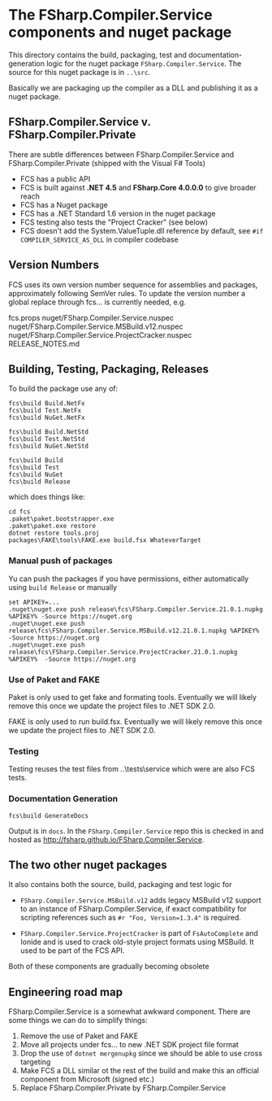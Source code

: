 

# The FSharp.Compiler.Service components and nuget package

This directory contains the build, packaging, test and documentation-generation logic for the nuget package ``FSharp.Compiler.Service``.  The source for this nuget
package is in ``..\src``.

Basically we are packaging up the compiler as a DLL and publishing it as a nuget package.

## FSharp.Compiler.Service v. FSharp.Compiler.Private

There are subtle differences between FSharp.Compiler.Service and FSharp.Compiler.Private (shipped with the Visual F# Tools)

- FCS has a public API 
- FCS is built against **.NET 4.5** and **FSharp.Core 4.0.0.0** to give broader reach
- FCS has a Nuget package
- FCS has a .NET Standard 1.6 version in the nuget package
- FCS testing also tests the "Project Cracker" (see below)
- FCS doesn't add the System.ValueTuple.dll reference by default, see ``#if COMPILER_SERVICE_AS_DLL`` in compiler codebase


## Version Numbers

FCS uses its own version number sequence for assemblies and packages, approximately following SemVer rules.
To update the version number a global replace through fcs\... is currently needed, e.g.

   fcs.props
   nuget/FSharp.Compiler.Service.nuspec
   nuget/FSharp.Compiler.Service.MSBuild.v12.nuspec
   nuget/FSharp.Compiler.Service.ProjectCracker.nuspec
   RELEASE_NOTES.md

## Building, Testing, Packaging, Releases

To build the package use any of:

    fcs\build Build.NetFx
    fcs\build Test.NetFx
    fcs\build NuGet.NetFx

    fcs\build Build.NetStd
    fcs\build Test.NetStd
    fcs\build NuGet.NetStd

    fcs\build Build
    fcs\build Test
    fcs\build NuGet
    fcs\build Release

which does things like:

    cd fcs
    .paket\paket.bootstrapper.exe
    .paket\paket.exe restore
    dotnet restore tools.proj
    packages\FAKE\tools\FAKE.exe build.fsx WhateverTarget

### Manual push of packages

Yu can push the packages if you have permissions, either automatically using ``build Release`` or manually

    set APIKEY=...
    .nuget\nuget.exe push release\fcs\FSharp.Compiler.Service.21.0.1.nupkg %APIKEY% -Source https://nuget.org 
    .nuget\nuget.exe push release\fcs\FSharp.Compiler.Service.MSBuild.v12.21.0.1.nupkg %APIKEY%  -Source https://nuget.org
    .nuget\nuget.exe push release\fcs\FSharp.Compiler.Service.ProjectCracker.21.0.1.nupkg %APIKEY%  -Source https://nuget.org
    

### Use of Paket and FAKE

Paket is only used to get fake and formating tools.  Eventually we will likely remove this once we update the project files to .NET SDK 2.0.

FAKE is only used to run build.fsx.  Eventually we will likely remove this once we update the project files to .NET SDK 2.0.

### Testing

Testing reuses the test files from ..\tests\service which were are also FCS tests. 


### Documentation Generation

    fcs\build GenerateDocs

Output is in ``docs``.  In the ``FSharp.Compiler.Service`` repo this is checked in and hosted as http://fsharp.github.io/FSharp.Compiler.Service.


## The two other nuget packages

It also contains both the source, build, packaging and test logic for 

* ``FSharp.Compiler.Service.MSBuild.v12`` adds legacy MSBuild v12 support to an instance of FSharp.Compiler.Service, if exact compatibility for scripting references such as ``#r "Foo, Version=1.3.4"`` is required. 

* ``FSharp.Compiler.Service.ProjectCracker`` is part of ``FsAutoComplete`` and Ionide and is used to crack old-style project formats using MSBuild. It used to be part of the FCS API.

Both of these components are gradually becoming obsolete

## Engineering road map

FSharp.Compiler.Service is a somewhat awkward component. There are some things we can do to simplify things:

1. Remove the use of Paket and FAKE
1. Move all projects under fcs\... to new .NET SDK project file format 
1. Drop the use of ``dotnet mergenupkg`` since we should be able to use cross targeting
1. Make FCS a DLL similar ot the rest of the build and make this an official component from Microsoft (signed etc.)
1. Replace FSharp.Compiler.Private by FSharp.Compiler.Service


